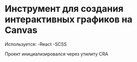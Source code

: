 # Инструмент для создания интерактивных графиков на Canvas

Используется:
-React
-SCSS

Проект инициализировался через утилиту CRA
